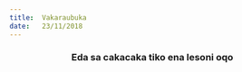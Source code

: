 ```yaml
---
title:  Vakaraubuka
date:   23/11/2018
---
```


### <center>Eda sa cakacaka tiko ena lesoni oqo</center>
